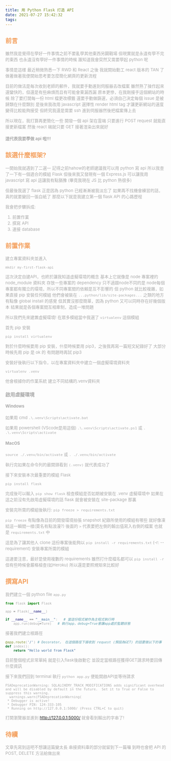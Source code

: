 ```yaml
---
title: 用 Python Flask 打造 API
date: 2021-07-27 15:42:32
tags:
---
```


<font size="2" color="#aaa">

## <font color="#f4a261">前言</font>

雖然我是覺得在學好一件事情之前不要亂學其他東西另闢戰場
但現實就是永遠有學不完的東西
也永遠沒有學好一件事情的時候
誰知道我會突然又需要學起 python 呢

事情是這樣
最近稍微熟悉一下 RWD 和 React 之後
我就開始動工 react 版本的 TAN 了
做著做著我便開始思考要怎麼簡化網頁的更新流程

目前的做法是每次收到老師的郵件，我就要手動進到伺服器去改檔案
雖然熟了操作起來還蠻快的，但還是有些麻煩而且有可能會東漏西漏
原本更慘，在我剛接手這個網站的時候
除了要打開每一份 html 檔更改標籤
還要手動做篩選，必須自己決定每個 issue 是被歸類在什麼類別
是後來我改用 javascript 選擇性 render html tag 
才讓更新網站的速度變得比較能夠接受
但終究我還是需要 ssh 進到伺服器然後把檔案傳上去

所以現在，我打算再更簡化一些
開發一個 api 架在雲端
只要進行 POST request 就能直接更新檔案
然後 react 端就只要 GET 接著渲染出來就好

#### 這代表我要學做 api 啦!!!

## <font color="#f4a261">該選什麼框架?</font>

一開始我就遇到了二選一
記得之前hahow的老師建議我可以用 python 寫 api
所以我查了一下有一個適合的模組 Flask
但後來我又發現有一個 Express.js
可以讓我用 javascript 寫 api 
這讓我有點猶豫 (畢竟我現在 JS 比 python 熟很多)

但最後我選了 flask 
正是因為 python 已經漸漸被我淡忘了
如果再不找機會練習的話，真的就要變回一張白紙了
那麼以下就是我建立第一個 flask API 的心路歷程

我會把步驟拆成:

1. 前置作業
2. 撰寫 API
3. 連接 database

## <font color="#f4a261">前置作業</font>

建立專案資料夾並進入

```
mkdir my-first-flask-api
```

這次決定自建API，也終於讓我知道虛擬環境的概念
基本上它就像是 node 專案裡的 node_module 資料夾
存放一些專案的 dependency
只不過跟node不同的是
node每個專案都有獨立的環境，所以不同專案間的依賴是互不影響的
但 python 就比較複雜，如果直接 pip 安裝任何模組
他們會被裝在 `...python/lib/site-packages...` 之類的地方
有點像 global install 的感覺
但其實沒那麼簡單，因為 python 又可以同時存在好幾個版本
結果就是各個專案間互相牽制，造成一堆問題

所以我們先來建置虛擬環境!
在眾多模組當中我選了 `virtualenv` 這個模組

首先 pip 安裝

`pip install virtualenv`

對於什麼時候要用 pip 安裝，什麼時候要用 pip3，之後我再寫一篇短文紀錄好了
大部分時候先用 pip 是 ok 的
有問題時再試 pip3

安裝好後執行以下指令，以在專案資料夾中建立一個虛擬環境資料夾

`virtualenv .venv`

他會根據你的作業系統
建立不同結構的.venv資料夾

### 啟用虛擬環境

#### Windows
如果用 cmd
`.\.venv\Scripts\activate.bat`

如果用 powershell (VScode是用這個)
`.\.venv\Scripts\activate.ps1`
或
`. .\.venv\Scripts\activate`

#### MacOS
`source ./.venv/bin/activate`
或
`. ./.venv/bin/activate`

執行完如果在命令列的最開頭看到 `(.venv)`
就代表成功了

接下來安裝本次最重要的模組 Flask

`pip install flask`

完成後可以輸入 `pip show flask`
檢查模組是否如期被安裝在 .venv 虛擬環境中
如果在這之前沒有先啟用虛擬環境的話
flask 就會被安裝在 site-package 那裏

安裝完所需的模組後執行:
`pip freeze > requirements.txt`

`pip freeze` 有點像為目前的開發環境拍張 snapshot
紀錄所使用的模組有哪些
就好像凍結這一瞬間一樣(莫名有點浪漫?)
後面的 `>` 代表要把左側的輸出值寫入右側的檔案
也就是 `requirements.txt` 中

這是為了讓其他人 clone 這份專案後能夠以
`pip install -r requirements.txt` (-r: --requirement)
安裝專案所需的模組

這邊要注意，最好是使用複數的 requirements
雖然打什麼檔名都可以 `pip install -r`
但有些時候會嚴格檢查(如Heroku)
所以還是要照規矩來比較好

## <font color="#f4a261">撰寫API</font>

我們建立一個 python file `app.py`

```python
from flask import Flask

app = Flask(__name__)

if __name__ == "__main__":   # 當這份程式被作為主程式執行時
    app.run(debug=Ture)   # 執行app，debug=True會讓app處於監聽狀態
```

接著我們建立根路徑

```python
@app.route('/') # Decorator。 在這個路徑下接收到 request (預設為GET) 的話要做以下的事
def index():
    return "Hello world from Flask"
```

目前整個程式非常單純
就是引入flask後啟動它
並設定當根路徑獲得GET請求時要回傳什麼資訊

接下來我們回到 terminal
執行 `python app.py`
便能開啟API並等待請求

```
FSADeprecationWarning: SQLALCHEMY_TRACK_MODIFICATIONS adds significant overhead and will be disabled by default in the future.  Set it to True or False to suppress this warning.
  warnings.warn(FSADeprecationWarning(
 * Debugger is active!
 * Debugger PIN: 124-333-105
 * Running on http://127.0.0.1:5000/ (Press CTRL+C to quit)
```

打開瀏覽器並進到 http://127.0.0.1:5000/
就會看到輸出的字串了!

## <font color="#f4a261">待續</font>


文章先寫到這吧不想讓這篇變太長
串接資料庫的部分就留到下一篇囉
到時也會把 API 的 POST, DELETE 方法給做出來

</font>